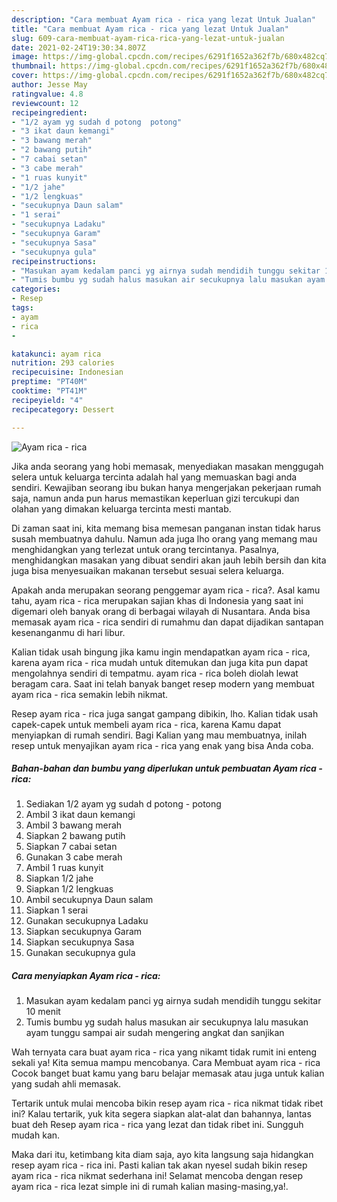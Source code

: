 ```yaml
---
description: "Cara membuat Ayam rica - rica yang lezat Untuk Jualan"
title: "Cara membuat Ayam rica - rica yang lezat Untuk Jualan"
slug: 609-cara-membuat-ayam-rica-rica-yang-lezat-untuk-jualan
date: 2021-02-24T19:30:34.807Z
image: https://img-global.cpcdn.com/recipes/6291f1652a362f7b/680x482cq70/ayam-rica-rica-foto-resep-utama.jpg
thumbnail: https://img-global.cpcdn.com/recipes/6291f1652a362f7b/680x482cq70/ayam-rica-rica-foto-resep-utama.jpg
cover: https://img-global.cpcdn.com/recipes/6291f1652a362f7b/680x482cq70/ayam-rica-rica-foto-resep-utama.jpg
author: Jesse May
ratingvalue: 4.8
reviewcount: 12
recipeingredient:
- "1/2 ayam yg sudah d potong  potong"
- "3 ikat daun kemangi"
- "3 bawang merah"
- "2 bawang putih"
- "7 cabai setan"
- "3 cabe merah"
- "1 ruas kunyit"
- "1/2 jahe"
- "1/2 lengkuas"
- "secukupnya Daun salam"
- "1 serai"
- "secukupnya Ladaku"
- "secukupnya Garam"
- "secukupnya Sasa"
- "secukupnya gula"
recipeinstructions:
- "Masukan ayam kedalam panci yg airnya sudah mendidih tunggu sekitar 10 menit"
- "Tumis bumbu yg sudah halus masukan air secukupnya lalu masukan ayam tunggu sampai air sudah mengering angkat dan sanjikan"
categories:
- Resep
tags:
- ayam
- rica
- 

katakunci: ayam rica  
nutrition: 293 calories
recipecuisine: Indonesian
preptime: "PT40M"
cooktime: "PT41M"
recipeyield: "4"
recipecategory: Dessert

---
```



![Ayam rica - rica](https://img-global.cpcdn.com/recipes/6291f1652a362f7b/680x482cq70/ayam-rica-rica-foto-resep-utama.jpg)

Jika anda seorang yang hobi memasak, menyediakan masakan menggugah selera untuk keluarga tercinta adalah hal yang memuaskan bagi anda sendiri. Kewajiban seorang ibu bukan hanya mengerjakan pekerjaan rumah saja, namun anda pun harus memastikan keperluan gizi tercukupi dan olahan yang dimakan keluarga tercinta mesti mantab.

Di zaman  saat ini, kita memang bisa memesan panganan instan tidak harus susah membuatnya dahulu. Namun ada juga lho orang yang memang mau menghidangkan yang terlezat untuk orang tercintanya. Pasalnya, menghidangkan masakan yang dibuat sendiri akan jauh lebih bersih dan kita juga bisa menyesuaikan makanan tersebut sesuai selera keluarga. 



Apakah anda merupakan seorang penggemar ayam rica - rica?. Asal kamu tahu, ayam rica - rica merupakan sajian khas di Indonesia yang saat ini digemari oleh banyak orang di berbagai wilayah di Nusantara. Anda bisa memasak ayam rica - rica sendiri di rumahmu dan dapat dijadikan santapan kesenanganmu di hari libur.

Kalian tidak usah bingung jika kamu ingin mendapatkan ayam rica - rica, karena ayam rica - rica mudah untuk ditemukan dan juga kita pun dapat mengolahnya sendiri di tempatmu. ayam rica - rica boleh diolah lewat beragam cara. Saat ini telah banyak banget resep modern yang membuat ayam rica - rica semakin lebih nikmat.

Resep ayam rica - rica juga sangat gampang dibikin, lho. Kalian tidak usah capek-capek untuk membeli ayam rica - rica, karena Kamu dapat menyiapkan di rumah sendiri. Bagi Kalian yang mau membuatnya, inilah resep untuk menyajikan ayam rica - rica yang enak yang bisa Anda coba.

<!--inarticleads1-->

##### Bahan-bahan dan bumbu yang diperlukan untuk pembuatan Ayam rica - rica:

1. Sediakan 1/2 ayam yg sudah d potong - potong
1. Ambil 3 ikat daun kemangi
1. Ambil 3 bawang merah
1. Siapkan 2 bawang putih
1. Siapkan 7 cabai setan
1. Gunakan 3 cabe merah
1. Ambil 1 ruas kunyit
1. Siapkan 1/2 jahe
1. Siapkan 1/2 lengkuas
1. Ambil secukupnya Daun salam
1. Siapkan 1 serai
1. Gunakan secukupnya Ladaku
1. Siapkan secukupnya Garam
1. Siapkan secukupnya Sasa
1. Gunakan secukupnya gula




<!--inarticleads2-->

##### Cara menyiapkan Ayam rica - rica:

1. Masukan ayam kedalam panci yg airnya sudah mendidih tunggu sekitar 10 menit
1. Tumis bumbu yg sudah halus masukan air secukupnya lalu masukan ayam tunggu sampai air sudah mengering angkat dan sanjikan




Wah ternyata cara buat ayam rica - rica yang nikamt tidak rumit ini enteng sekali ya! Kita semua mampu mencobanya. Cara Membuat ayam rica - rica Cocok banget buat kamu yang baru belajar memasak atau juga untuk kalian yang sudah ahli memasak.

Tertarik untuk mulai mencoba bikin resep ayam rica - rica nikmat tidak ribet ini? Kalau tertarik, yuk kita segera siapkan alat-alat dan bahannya, lantas buat deh Resep ayam rica - rica yang lezat dan tidak ribet ini. Sungguh mudah kan. 

Maka dari itu, ketimbang kita diam saja, ayo kita langsung saja hidangkan resep ayam rica - rica ini. Pasti kalian tak akan nyesel sudah bikin resep ayam rica - rica nikmat sederhana ini! Selamat mencoba dengan resep ayam rica - rica lezat simple ini di rumah kalian masing-masing,ya!.

